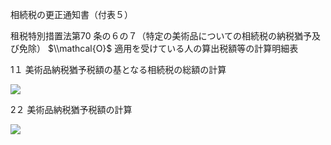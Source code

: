 相続税の更正通知書（付表５）

租税特別措置法第70 条の６の７（特定の美術品についての相続税の納税猶予及び免除） $\\mathcal{O}$ 適用を受けている人の算出税額等の計算明細表

1１ 美術品納税猶予税額の基となる相続税の総額の計算

![](https://www.nta.go.jp/tmp/eac88a7e-a77e-4899-a23a-cd8f7a84fb8e/images/79fd9a3abd1ed4b3cbf8f9f0c3ee0c8b68305d6275603bf285dc58a7c35fba44.jpg)

2２ 美術品納税猶予税額の計算

![](https://www.nta.go.jp/tmp/eac88a7e-a77e-4899-a23a-cd8f7a84fb8e/images/d394c1900b2d5d33c2c2b9b98a818f7b0e101536ee0ac1dd8e99c5d9af97358f.jpg)